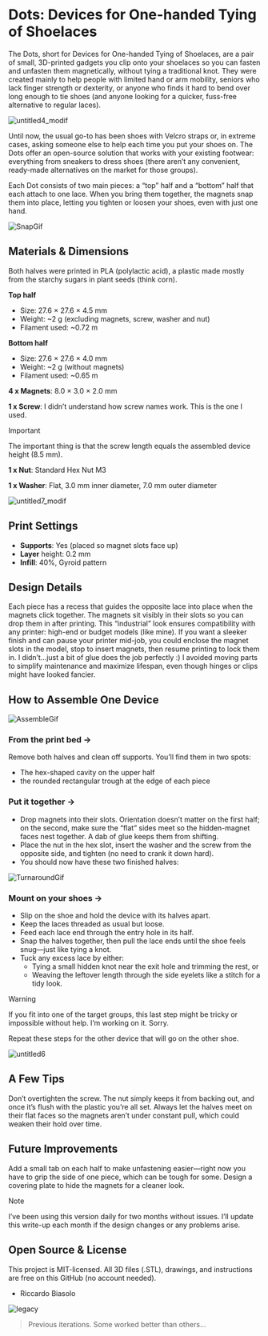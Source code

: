 # Dots: Devices for One-handed Tying of Shoelaces

The Dots, short for Devices for One-handed Tying of Shoelaces, are a pair of small, 3D-printed gadgets you clip onto your shoelaces so you can fasten and unfasten them magnetically, without tying a traditional knot. 
They were created mainly to help people with limited hand or arm mobility, seniors who lack finger strength or dexterity, or anyone who finds it hard to bend over long enough to tie shoes (and anyone looking for a quicker, fuss-free alternative to regular laces).

![untitled4_modif](https://github.com/user-attachments/assets/ae7c48db-d742-42fb-a90c-1961388f7156)

Until now, the usual go-to has been shoes with Velcro straps or, in extreme cases, asking someone else to help each time you put your shoes on. The Dots offer an open-source solution that works with your existing footwear: everything from sneakers to dress shoes (there aren’t any convenient, ready-made alternatives on the market for those groups).

Each Dot consists of two main pieces: a “top” half and a “bottom” half that each attach to one lace. When you bring them together, the magnets snap them into place, letting you tighten or loosen your shoes, even with just one hand.


![SnapGif](https://github.com/user-attachments/assets/72428918-d4f3-488e-abad-1a47a7b3fbea)

## Materials & Dimensions
Both halves were printed in PLA (polylactic acid), a plastic made mostly from the starchy sugars in plant seeds (think corn).

**Top half**

- Size: 27.6 × 27.6 × 4.5 mm
- Weight: ~2 g (excluding magnets, screw, washer and nut)
- Filament used: ~0.72 m

**Bottom half**

- Size: 27.6 × 27.6 × 4.0 mm
- Weight: ~2 g (without magnets)
- Filament used: ~0.65 m

**4 x Magnets**: 8.0 × 3.0 × 2.0 mm

**1 x Screw**: I didn’t understand how screw names work. This is the one I used.

> [!IMPORTANT]
> The important thing is that the screw length equals the assembled device height (8.5 mm).

**1 x Nut**: Standard Hex Nut M3

**1 x Washer**: Flat, 3.0 mm inner diameter, 7.0 mm outer diameter

![untitled7_modif](https://github.com/user-attachments/assets/6f3cf563-c6fb-4d24-a464-8c6cf99334b8)

## Print Settings
- **Supports**: Yes (placed so magnet slots face up)
- **Layer** height: 0.2 mm
- **Infill**: 40%, Gyroid pattern

## Design Details
Each piece has a recess that guides the opposite lace into place when the magnets click together. The magnets sit visibly in their slots so you can drop them in after printing. This “industrial” look ensures compatibility with any printer: high-end or budget models (like mine). 
If you want a sleeker finish and can pause your printer mid-job, you could enclose the magnet slots in the model, stop to insert magnets, then resume printing to lock them in. 
I didn’t…just a bit of glue does the job perfectly :)
I avoided moving parts to simplify maintenance and maximize lifespan, even though hinges or clips might have looked fancier.

## How to Assemble One Device

![AssembleGif](https://github.com/user-attachments/assets/6b34a604-836a-455b-a843-007c808c8403)

### From the print bed → 
Remove both halves and clean off supports. You’ll find them in two spots: 
- The hex-shaped cavity on the upper half
- the rounded rectangular trough at the edge of each piece

### Put it together →

- Drop magnets into their slots. Orientation doesn’t matter on the first half; on the second, make sure the “flat” sides meet so the hidden-magnet faces nest together. A dab of glue keeps them from shifting.
- Place the nut in the hex slot, insert the washer and the screw from the opposite side, and tighten (no need to crank it down hard).
- You should now have these two finished halves:

![TurnaroundGif](https://github.com/user-attachments/assets/330e2ddf-8c3b-4afc-b09b-f4aa2619f45c)

### Mount on your shoes →

- Slip on the shoe and hold the device with its halves apart.
- Keep the laces threaded as usual but loose.
- Feed each lace end through the entry hole in its half.
- Snap the halves together, then pull the lace ends until the shoe feels snug—just like tying a knot.
- Tuck any excess lace by either:
  - Tying a small hidden knot near the exit hole and trimming the rest, or
  - Weaving the leftover length through the side eyelets like a stitch for a tidy look.

> [!WARNING]
> If you fit into one of the target groups, this last step might be tricky or impossible without help. I’m working on it. Sorry.

Repeat these steps for the other device that will go on the other shoe.

![untitled6](https://github.com/user-attachments/assets/2df86a35-dc05-476e-9364-cf50544b1cec)

## A Few Tips
Don’t overtighten the screw. The nut simply keeps it from backing out, and once it’s flush with the plastic you’re all set.
Always let the halves meet on their flat faces so the magnets aren’t under constant pull, which could weaken their hold over time.

## Future Improvements

Add a small tab on each half to make unfastening easier—right now you have to grip the side of one piece, which can be tough for some.
Design a covering plate to hide the magnets for a cleaner look.

> [!NOTE]
> I’ve been using this version daily for two months without issues. I’ll update this write-up each month if the design changes or any problems arise.

## Open Source & License
This project is MIT-licensed. All 3D files (.STL), drawings, and instructions are free on this GitHub (no account needed).

- Riccardo Biasolo

![legacy](https://github.com/user-attachments/assets/9b17e0d5-bafa-4a3f-93d7-0dc3e7425bf6)
> Previous iterations. Some worked better than others...
